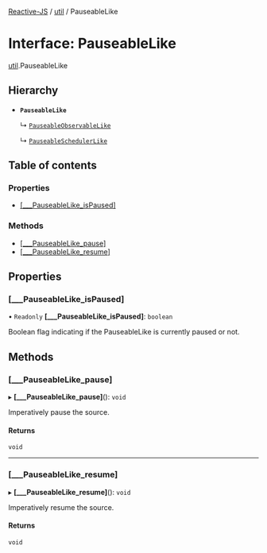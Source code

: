 [Reactive-JS](../README.md) / [util](../modules/util.md) / PauseableLike

# Interface: PauseableLike

[util](../modules/util.md).PauseableLike

## Hierarchy

- **`PauseableLike`**

  ↳ [`PauseableObservableLike`](rx.PauseableObservableLike.md)

  ↳ [`PauseableSchedulerLike`](util.PauseableSchedulerLike.md)

## Table of contents

### Properties

- [[\_\_\_PauseableLike\_isPaused]](util.PauseableLike.md#[___pauseablelike_ispaused])

### Methods

- [[\_\_\_PauseableLike\_pause]](util.PauseableLike.md#[___pauseablelike_pause])
- [[\_\_\_PauseableLike\_resume]](util.PauseableLike.md#[___pauseablelike_resume])

## Properties

### [\_\_\_PauseableLike\_isPaused]

• `Readonly` **[\_\_\_PauseableLike\_isPaused]**: `boolean`

Boolean flag indicating if the PauseableLike is currently paused or not.

## Methods

### [\_\_\_PauseableLike\_pause]

▸ **[___PauseableLike_pause]**(): `void`

Imperatively pause the source.

#### Returns

`void`

___

### [\_\_\_PauseableLike\_resume]

▸ **[___PauseableLike_resume]**(): `void`

Imperatively resume the source.

#### Returns

`void`
